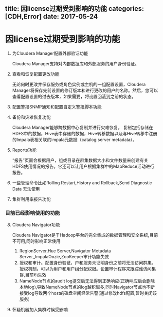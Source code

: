title: 因license过期受到影响的功能
categories: [CDH,Error]
date: 2017-05-24
---
# 因license过期受到影响的功能
1. 为Cloudera Manager配置外部验证功能

    Cloudera Manager支持对内部数据库和外部服务的用户身份验证。

2. 查看和恢复配置更改功能

    无论何时更改并保存服务或角色实例或主机的一组配置设置，Cloudera Manager将保存先前设置的修订版本和进行更改的用户的名称。然后，您可以查看配置设置的过去版本，如果需要，将设置回滚到之前的状态。

3. 配置警报SNMP通知和配置自定义警报脚本功能
4. 备份和灾难恢复功能

    Cloudera Manager能够跨数据中心复制并进行灾难恢复。 复制包括存储在HDFS中的数据，Hive表中存储的数据，Hive转移数据以及与Hive转移中注册的Impala表相关联的Impala元数据（catalog server metadata）。

5. Reports功能

    “报告”页面会根据用户，组或目录在群集数据大小和文件数量来创建有关HDFS使用情况的报告。它还可以让用户根据集群中的MapReduce活动进行报告。

6. 一些管理命令比如Rolling Restart,History and Rollback,Send Diagnostic Data 无法使用
7. 集群利用率报告功能

### 目前已经影响使用的功能
8. Cloudera Navigator功能

    Cloudera Navigator是于Hadoop平台的完全集成的数据管理和安全系统,目前不可用,同时影响正常使用
    
    1. RegionServer,Hue Server,Navigator Metadata Server,,ImpalaOozie,ZooKeeper审计功能失效
    2. 授权和审计。配置身份验证，户和服务未证明身份之前将无法访问群集。授权机制，可以为用户和用户组分配权限。设置审计程序来跟踪谁访问集群,目前均失效
    3. NameNode节点的audit log提交后无法得到正确响应(正确响应后会删除本地log),导致NameNode节点的log越积越多,同时Navigator节点也不断接受log导致两个host的磁盘空间经常告警(通过修改hdfs配置,暂时关闭该服务)

9. 怀疑机器加入集群时候受影响
